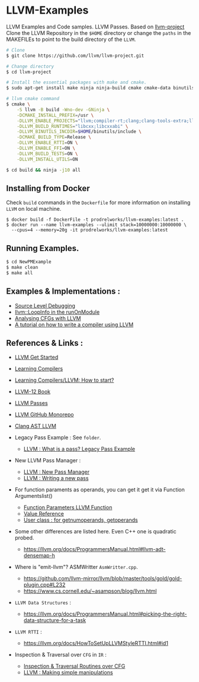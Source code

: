 # LLVM-Examples

LLVM Examples and Code samples. LLVM Passes. Based on [llvm-project](https://github.com/llvm/llvm-project)
Clone the LLVM Repository in the `$HOME` directory or change the `paths` in the MAKEFILEs to point to the build directory of the `LLVM`. 

```bash
# Clone
$ git clone https://github.com/llvm/llvm-project.git

# Change directory
$ cd llvm-project

# Install the essential packages with make and cmake.
$ sudo apt-get install make ninja ninja-build cmake cmake-data binutils build-essentials python3 python3-pip

# llvm cmake command 
$ cmake \
    -S llvm -B build -Wno-dev -GNinja \
    -DCMAKE_INSTALL_PREFIX=/usr \
    -DLLVM_ENABLE_PROJECTS="llvm;compiler-rt;clang;clang-tools-extra;lldb;lld;mlir" \
    -DLLVM_BUILD_RUNTIMES="libcxx;libcxxabi" \
    -DLLVM_BINUTILS_INCDIR=$HOME/binutils/include \
    -DCMAKE_BUILD_TYPE=Release \
    -DLLVM_ENABLE_RTTI=ON \
    -DLLVM_ENABLE_FFI=ON \
    -DLLVM_BUILD_TESTS=ON \
    -DLLVM_INSTALL_UTILS=ON

$ cd build && ninja -j10 all
```

## Installing from Docker

Check `build` commands in the `Dockerfile` for more information
on installing `LLVM` on local machine.

```
$ docker build -f DockerFile -t prodrelworks/llvm-examples:latest .
$ docker run --name llvm-examples --ulimit stack=10000000:10000000 \
  --cpus=4 --memory=20g -it prodrelworks/llvm-examples:latest
```
## Running Examples. 

```bash
$ cd NewPMExample
$ make clean
$ make all
```

## Examples & Implementations :

- [Source Level Debugging](https://llvm.org/docs/SourceLevelDebugging.html#llvm-dbg-declare)
- [llvm::LoopInfo in the runOnModule](https://lists.llvm.org/pipermail/llvm-dev/2019-April/131534.html)
- [Analysing CFGs with LLVM](https://eli.thegreenplace.net/2013/09/16/analyzing-function-cfgs-with-llvm)
- [A tutorial on how to write a compiler using LLVM](https://tomassetti.me/a-tutorial-on-how-to-write-a-compiler-using-llvm/)

## References & Links :

- [LLVM Get Started](https://llvm.org/docs/GettingStarted.html)
- [Learning Compilers](https://lowlevelbits.org/how-to-learn-compilers-llvm-edition/)
- [Learning Compilers/LLVM: How to start?](https://www.linkedin.com/pulse/learning-compilersllvm-how-start-sushim-shrivastava)
- [LLVM-12 Book](https://github.com/PacktPublishing/Learn-LLVM-12)
- [LLVM Passes](https://llvm.org/docs/Passes.html)
- [LLVM GitHub Monorepo](https://github.com/llvm/llvm-project)
- [Clang AST LLVM](https://clang.llvm.org/docs/IntroductionToTheClangAST.html)
- Legacy Pass Example : See `folder`.

  - [LLVM : What is a pass? Legacy Pass Example](https://llvm.org/docs/WritingAnLLVMPass.html#introduction-what-is-a-pass)

- New LLVM Pass Manager :

  - [LLVM : New Pass Manager](https://llvm.org/docs/NewPassManager.html)
  - [LLVM : Writing a new pass](https://llvm.org/docs/WritingAnLLVMNewPMPass.html)

- For function paraments as operands, you can get it get it via Function Argumentslist()

  - [Function Parameters LLVM Function](https://llvm.org/doxygen/group__LLVMCCoreValueFunctionParameters.html)
  - [Value Reference](http://llvm.org/doxygen/classllvm_1_1Value.html)
  - [User class : for getnumoperands, getoperands](https://llvm.org/doxygen/classllvm_1_1User.html)

- Some other differences are listed here. Even C++ one is quadratic probed.

  - https://llvm.org/docs/ProgrammersManual.html#llvm-adt-densemap-h

- Where is "emit-llvm"? ASMWritter `AsmWritter.cpp`.

  - https://github.com/llvm-mirror/llvm/blob/master/tools/gold/gold-plugin.cpp#L232
  - https://www.cs.cornell.edu/~asampson/blog/llvm.html

- `LLVM Data Structures` :

  - https://llvm.org/docs/ProgrammersManual.html#picking-the-right-data-structure-for-a-task

- `LLVM RTTI` :

  - https://llvm.org/docs/HowToSetUpLLVMStyleRTTI.html#id1

- Inspection & Traversal over `CFG` in `IR` :
  - [Inspection & Traversal Routines over CFG](https://llvm.org/docs/ProgrammersManual.html#basic-inspection-and-traversal-routines)
  - [LLVM : Making simple manipulations](https://llvm.org/docs/ProgrammersManual.html#making-simple-changes)
